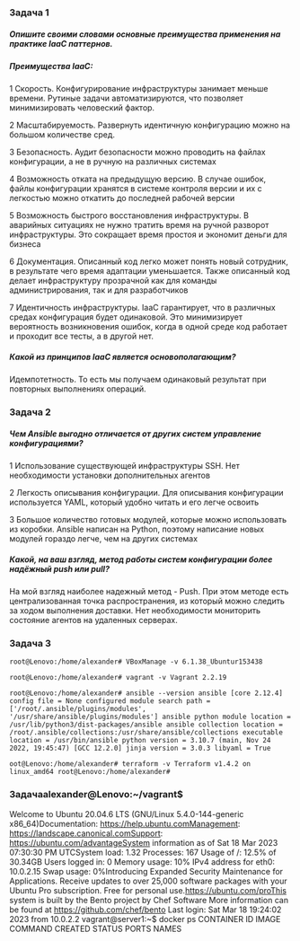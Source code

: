### Задача 1

##### Опишите своими словами основные преимущества применения на практике IaaC паттернов.

##### Преимущества IaaC:

1 Скорость. Конфигурирование инфраструктуры занимает меньше времени. Рутиные задачи автоматизируются, что позволяет минимизировать человеский фактор.

2 Масштабируемость. Развернуть идентичную конфигурацию можно на большом количестве сред.

3 Безопасность. Аудит безопасности можно проводить на файлах конфигурации, а не в ручную на различных системах

4 Возможность отката на предыдущую версию. В случае ошибок, файлы конфигурации хранятся в системе контроля версии и их с легкостью можно откатить до последней рабочей версии

5 Возможность быстрого восстановления инфраструктуры. В аварийных ситуациях не нужно тратить время на ручной разворот инфраструктуры. Это сокращает время простоя и экономит деньги для бизнеса

6 Документация. Описанный код легко может понять новый сотрудник, в результате чего время адаптации уменьшается. Также описанный код делает инфраструктуру прозрачной как для команды администрирования, так и для разработчиков

7 Идентичность инфраструктуры. IaaC гарантирует, что в различных средах конфигурация будет одинаковой. Это минимизирует вероятность возникновения ошибок, когда в одной среде код работает и проходит все тесты, а в другой нет.

##### Какой из принципов IaaC является основополагающим?

Идемпотетность. То есть мы получаем одинаковый результат при повторных выполнениях операций.

### Задача 2

##### Чем Ansible выгодно отличается от других систем управление конфигурациями?

1 Использование существующей инфраструктуры SSH. Нет необходимости установки дополнительных агентов

2 Легкость описывания конфигурации. Для описывания конфигурации используется YAML, который удобно читать и его легче освоить

3 Большое количество готовых модулей, которые можно использовать из коробки. Ansible написан на Python, поэтому написание новых модулей гораздо легче, чем на других системах

##### Какой, на ваш взгляд, метод работы систем конфигурации более надёжный push или pull?

На мой взгляд наиболее надежный метод - Push. При этом методе есть централизованная точка распространения, из который можно следить за ходом выполнения доставки. Нет необходимости мониторить состояние агентов на удаленных серверах.

### Задача 3

`root@Lenovo:/home/alexander# VBoxManage -v 6.1.38_Ubuntur153438`

`root@Lenovo:/home/alexander# vagrant -v Vagrant 2.2.19`

`root@Lenovo:/home/alexander# ansible --version ansible [core 2.12.4] config file = None configured module search path = ['/root/.ansible/plugins/modules', '/usr/share/ansible/plugins/modules'] ansible python module location = /usr/lib/python3/dist-packages/ansible ansible collection location = /root/.ansible/collections:/usr/share/ansible/collections executable location = /usr/bin/ansible python version = 3.10.7 (main, Nov 24 2022, 19:45:47) [GCC 12.2.0] jinja version = 3.0.3 libyaml = True`

`oot@Lenovo:/home/alexander# terraform -v Terraform v1.4.2 on linux_amd64 root@Lenovo:/home/alexander#`

### Задачаalexander@Lenovo:~/vagrant$

Welcome to Ubuntu 20.04.6 LTS (GNU/Linux 5.4.0-144-generic x86_64)Documentation:  https://help.ubuntu.comManagement:     https://landscape.canonical.comSupport:        https://ubuntu.com/advantageSystem information as of Sat 18 Mar 2023 07:30:30 PM UTCSystem load:  1.32               Processes:             167
Usage of /:   12.5% of 30.34GB   Users logged in:       0
Memory usage: 10%                IPv4 address for eth0: 10.0.2.15
Swap usage:   0%Introducing Expanded Security Maintenance for Applications.
Receive updates to over 25,000 software packages with your
Ubuntu Pro subscription. Free for personal use.https://ubuntu.com/proThis system is built by the Bento project by Chef Software
More information can be found at https://github.com/chef/bento
Last login: Sat Mar 18 19:24:02 2023 from 10.0.2.2
vagrant@server1:~$ docker ps
CONTAINER ID   IMAGE     COMMAND   CREATED   STATUS    PORTS     NAMES
